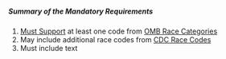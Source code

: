 ##### Summary of the Mandatory Requirements

1.   [Must Support](guidance.html#must-support) at least one code from [OMB Race Categories](ValueSet-omb-race-category.html)
1.  May include additional race codes from [CDC Race Codes](ValueSet-detailed-race.html)
1.   Must include text
